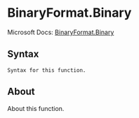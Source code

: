 ---
---

# BinaryFormat.Binary

Microsoft Docs: [BinaryFormat.Binary](https://docs.microsoft.com/en-us/powerquery-m/binaryformat-binary)

## Syntax

```
Syntax for this function.
```

## About

About this function.

